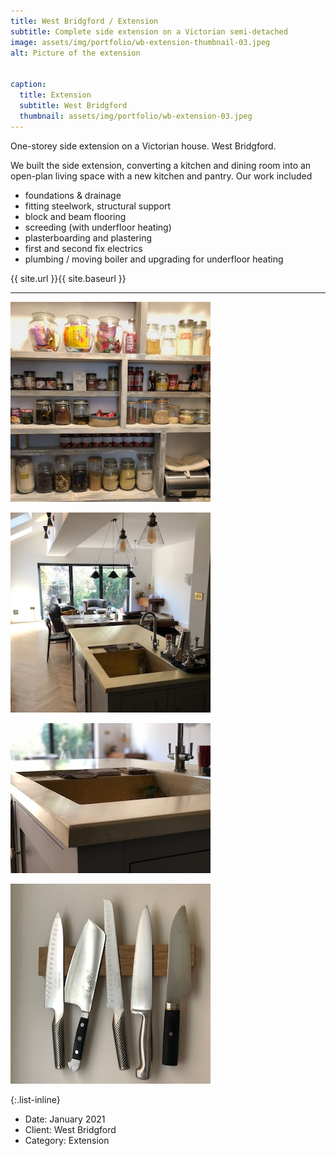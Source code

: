 ```yaml
---
title: West Bridgford / Extension
subtitle: Complete side extension on a Victorian semi-detached
image: assets/img/portfolio/wb-extension-thumbnail-03.jpeg
alt: Picture of the extension


caption:
  title: Extension
  subtitle: West Bridgford
  thumbnail: assets/img/portfolio/wb-extension-03.jpeg
---
```


One-storey side extension on a Victorian house. West Bridgford.

We built the side extension, converting a kitchen and dining room into an open-plan living space with a new kitchen and pantry. Our work included

<ul style="text-align: left">
<li>foundations & drainage</li>
<li>fitting steelwork, structural support</li>
<li>block and beam flooring</li>
<li>screeding (with underfloor heating)</li>
<li>plasterboarding and plastering</li>
<li>first and second fix electrics</li>
<li>plumbing / moving boiler and upgrading for underfloor heating</li>
</ul>

{{ site.url }}{{ site.baseurl }}


<hr>

![image 2](assets/img/portfolio/wb-extension-thumbnail-02.jpeg)

![image 3](assets/img/portfolio/wb-extension-thumbnail-03.jpeg)

![image 4](assets/img/portfolio/wb-extension-thumbnail-04.jpeg)

![image 5](assets/img/portfolio/wb-extension-thumbnail-05.jpeg)



{:.list-inline}
- Date: January 2021
- Client: West Bridgford
- Category: Extension

